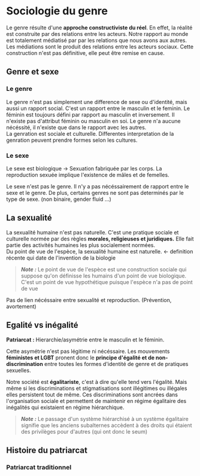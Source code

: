 # Sociologie du genre

Le genre résulte d'une **approche constructiviste du réel**. En effet, la réalité est construite par des relations entre les acteurs. Notre rapport au monde est totalement médiatisé par par les relations que nous avons aux autres. Les médiations sont le produit des relations entre les acteurs sociaux. Cette construction n'est pas définitive, elle peut être remise en cause.  
  
## Genre et sexe

### Le genre
Le genre n'est pas simplement une difference de sexe ou d'identité, mais aussi un rapport social. C'est un rapport entre le masculin et le feminin. Le féminin est toujours défini par rapport au masculin et inversement. Il n'existe pas d'attribut féminin ou masculin en soi. Le genre n'a aucune nécéssité, il n'existe que dans le rapport avec les autres.  
La genration est sociale et culturelle. Differentes interpretation de la genration peuvent prendre formes selon les cultures.

### Le sexe
Le sexe est biologique -> Sexuation fabriquée par les corps. La reproduction sexuée implique l'existence de mâles et de femelles.  
  
Le sexe n'est pas le genre. Il n'y a pas nécéssairement de rapport entre le sexe et le genre. De plus, certains genres ne sont pas determinés par le type de sexe. (non binaire, gender fluid ...)  

## La sexualité
La sexualité humaine n'est pas naturelle. C'est une pratique sociale et culturelle normée par des règles **morales, religieuses et juridiques.** Elle fait partie des activités humaines les plus socialement normées.  
Du point de vue de l'espèce, la sexualité humaine est naturelle. <- definition récente qui date de l'invention de la biologie

> **_Note :_**  Le point de vue de l'espèce est une construction sociale qui suppose qu'on définisse les humains d'un point de vue biologique. C'est un point de vue hypothétique puisque l'espèce n'a pas de point de vue

Pas de lien nécéssaire entre sexualité et reproduction. (Prévention, avortement)

## Egalité vs inégalité

**Patriarcat :** Hierarchie/asymétrie entre le masculin et le féminin.

Cette asymétrie n'est pas légitime ni nécéssaire. Les mouvements **féministes et LGBT** pronent donc le **principe d'égalité et de non-discrimination** entre toutes les formes d'identité de genre et de pratiques sexuelles.  
  
Notre société est **égalitariste**, c'est à dire qu'elle tend vers l'égalité. Mais même si les discriminations et stigmatisations sont illégitimes ou illégales elles persistent tout de même. Ces discriminations sont ancrées dans l'organisation sociale et permettent de maintenir en régime égalitaire des inégalités qui existaient en régime hiérarchique.

> **_Note :_** Le passage d'un système hiérarchisé à un système égalitaire signifie que les anciens subalternes accèdent à des droits qui étaient des privilèges pour d'autres (qui ont donc le seum)

## Histoire du patriarcat

### Patriarcat traditionnel
